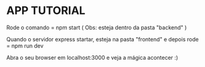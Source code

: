 # APP TUTORIAL

Rode o comando = npm start ( Obs: esteja dentro da pasta "backend" )

Quando o servidor express startar, esteja na pasta "frontend" e depois rode = npm run dev

Abra o seu browser em localhost:3000 e veja a mágica acontecer :)
